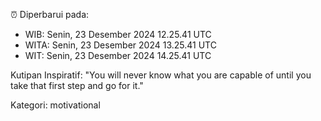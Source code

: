 ⏰ Diperbarui pada:
- WIB: Senin, 23 Desember 2024 12.25.41 UTC
- WITA: Senin, 23 Desember 2024 13.25.41 UTC
- WIT: Senin, 23 Desember 2024 14.25.41 UTC

Kutipan Inspiratif:
"You will never know what you are capable of until you take that first step and go for it."


Kategori: motivational

